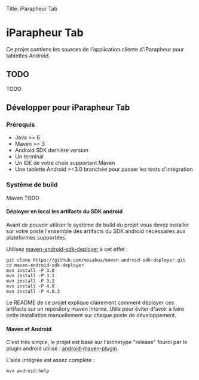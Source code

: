 Title: iParapheur Tab

# iParapheur Tab

Ce projet contiens les sources de l'application cliente d'iParapheur pour tablettes Android.

## TODO

TODO

## Développer pour iParapheur Tab

### Prérequis

* Java >= 6
* Maven >= 3
* Android SDK dernière version
* Un terminal
* Un IDE de votre choix supportant Maven
* Une tablette Android >=3.0 branchée pour passer les tests d'intégration

### Système de build

Maven TODO

#### Déployer en local les artifacts du SDK android

Avant de pouvoir utiliser le système de build du projet vous devez installer sur votre poste
l'ensemble des artifacts du SDK android nécessaires aux plateformes supportées.

Utilisez [maven-android-sdk-deployer](https://github.com/mosabua/maven-android-sdk-deployer) à cet effet :

    git clone https://github.com/mosabua/maven-android-sdk-deployer.git
    cd maven-android-sdk-deployer
    mvn install -P 3.0
    mvn install -P 3.1
    mvn install -P 3.2
    mvn install -P 4.0
    mvn install -P 4.0.3

Le README de ce projet explique clairement comment déployer ces artifacts sur un repository maven
interne. Utile pour éviter d'avoir à faire cette installation manuellement sur chaque poste de 
développement.

#### Maven et Android

C'est très simple, le projet est basé sur l'archetype "release" fourni par le plugin android utilisé :
[android-maven-plugin](http://code.google.com/p/maven-android-plugin).

L'aide intégrée est assez complète :

    mvn android:help


